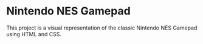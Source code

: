 # Nintendo NES Gamepad

This project is a visual representation of the classic Nintendo NES Gamepad using HTML and CSS.
